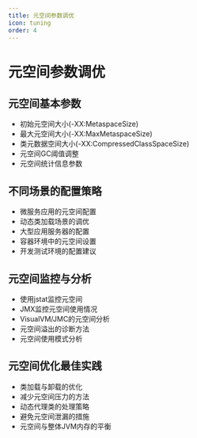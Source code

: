 ```yaml
---
title: 元空间参数调优
icon: tuning
order: 4
---
```


# 元空间参数调优

## 元空间基本参数

- 初始元空间大小(-XX:MetaspaceSize)
- 最大元空间大小(-XX:MaxMetaspaceSize)
- 类元数据空间大小(-XX:CompressedClassSpaceSize)
- 元空间GC阈值调整
- 元空间统计信息参数

## 不同场景的配置策略

- 微服务应用的元空间配置
- 动态类加载场景的调优
- 大型应用服务器的配置
- 容器环境中的元空间设置
- 开发测试环境的配置建议

## 元空间监控与分析

- 使用jstat监控元空间
- JMX监控元空间使用情况
- VisualVM/JMC的元空间分析
- 元空间溢出的诊断方法
- 元空间使用模式分析

## 元空间优化最佳实践

- 类加载与卸载的优化
- 减少元空间压力的方法
- 动态代理类的处理策略
- 避免元空间泄漏的措施
- 元空间与整体JVM内存的平衡

